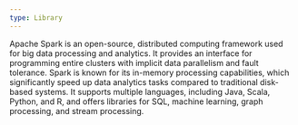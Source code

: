 ```yaml
---
type: Library
---
```


Apache Spark is an open-source, distributed computing framework used for big data processing and analytics. It provides an interface for programming entire clusters with implicit data parallelism and fault tolerance. Spark is known for its in-memory processing capabilities, which significantly speed up data analytics tasks compared to traditional disk-based systems. It supports multiple languages, including Java, Scala, Python, and R, and offers libraries for SQL, machine learning, graph processing, and stream processing.